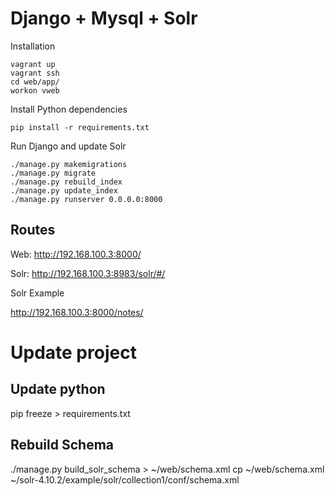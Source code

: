 Django + Mysql + Solr
=====================

Installation

```
vagrant up
vagrant ssh
cd web/app/
workon vweb
```

Install Python dependencies

```
pip install -r requirements.txt
```
Run Django and update Solr
```
./manage.py makemigrations
./manage.py migrate
./manage.py rebuild_index
./manage.py update_index
./manage.py runserver 0.0.0.0:8000
```

Routes
------

Web:
http://192.168.100.3:8000/

Solr:
http://192.168.100.3:8983/solr/#/

Solr Example

http://192.168.100.3:8000/notes/


Update project
==============

Update python
-------------
pip freeze > requirements.txt

Rebuild Schema
--------------
./manage.py build_solr_schema > ~/web/schema.xml
cp ~/web/schema.xml ~/solr-4.10.2/example/solr/collection1/conf/schema.xml


